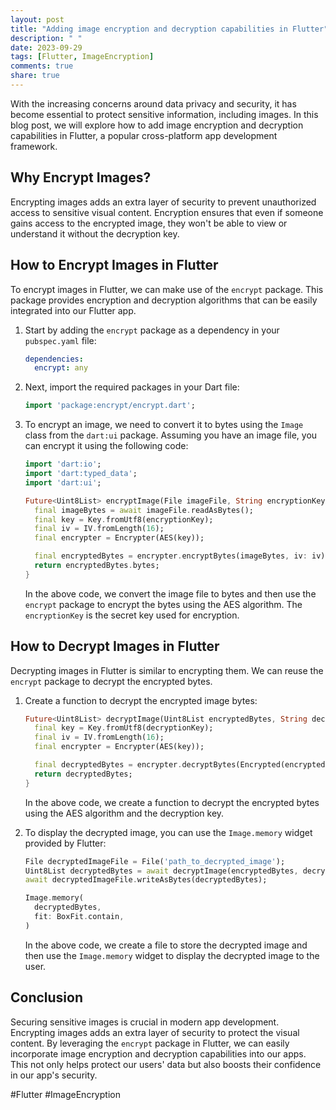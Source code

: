 ```yaml
---
layout: post
title: "Adding image encryption and decryption capabilities in Flutter"
description: " "
date: 2023-09-29
tags: [Flutter, ImageEncryption]
comments: true
share: true
---
```


With the increasing concerns around data privacy and security, it has become essential to protect sensitive information, including images. In this blog post, we will explore how to add image encryption and decryption capabilities in Flutter, a popular cross-platform app development framework.

## Why Encrypt Images?

Encrypting images adds an extra layer of security to prevent unauthorized access to sensitive visual content. Encryption ensures that even if someone gains access to the encrypted image, they won't be able to view or understand it without the decryption key.

## How to Encrypt Images in Flutter

To encrypt images in Flutter, we can make use of the `encrypt` package. This package provides encryption and decryption algorithms that can be easily integrated into our Flutter app. 

1. Start by adding the `encrypt` package as a dependency in your `pubspec.yaml` file:

   ```yaml
   dependencies:
     encrypt: any
   ```

2. Next, import the required packages in your Dart file:

   ```dart
   import 'package:encrypt/encrypt.dart';
   ```

3. To encrypt an image, we need to convert it to bytes using the `Image` class from the `dart:ui` package. Assuming you have an image file, you can encrypt it using the following code:

   ```dart
   import 'dart:io';
   import 'dart:typed_data';
   import 'dart:ui';

   Future<Uint8List> encryptImage(File imageFile, String encryptionKey) async {
     final imageBytes = await imageFile.readAsBytes();
     final key = Key.fromUtf8(encryptionKey);
     final iv = IV.fromLength(16);
     final encrypter = Encrypter(AES(key));

     final encryptedBytes = encrypter.encryptBytes(imageBytes, iv: iv);
     return encryptedBytes.bytes;
   }
   ```

   In the above code, we convert the image file to bytes and then use the `encrypt` package to encrypt the bytes using the AES algorithm. The `encryptionKey` is the secret key used for encryption.

## How to Decrypt Images in Flutter

Decrypting images in Flutter is similar to encrypting them. We can reuse the `encrypt` package to decrypt the encrypted bytes.

1. Create a function to decrypt the encrypted image bytes:

   ```dart
   Future<Uint8List> decryptImage(Uint8List encryptedBytes, String decryptionKey) async {
     final key = Key.fromUtf8(decryptionKey);
     final iv = IV.fromLength(16);
     final encrypter = Encrypter(AES(key));

     final decryptedBytes = encrypter.decryptBytes(Encrypted(encryptedBytes), iv: iv);
     return decryptedBytes;
   }
   ```

   In the above code, we create a function to decrypt the encrypted bytes using the AES algorithm and the decryption key.

2. To display the decrypted image, you can use the `Image.memory` widget provided by Flutter:

   ```dart
   File decryptedImageFile = File('path_to_decrypted_image');
   Uint8List decryptedBytes = await decryptImage(encryptedBytes, decryptionKey);
   await decryptedImageFile.writeAsBytes(decryptedBytes);

   Image.memory(
     decryptedBytes,
     fit: BoxFit.contain,
   )
   ```

   In the above code, we create a file to store the decrypted image and then use the `Image.memory` widget to display the decrypted image to the user.

## Conclusion

Securing sensitive images is crucial in modern app development. Encrypting images adds an extra layer of security to protect the visual content. By leveraging the `encrypt` package in Flutter, we can easily incorporate image encryption and decryption capabilities into our apps. This not only helps protect our users' data but also boosts their confidence in our app's security.

#Flutter #ImageEncryption